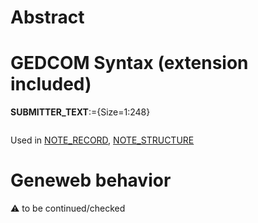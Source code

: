 ﻿# Abstract

# GEDCOM Syntax (extension included)

**SUBMITTER_TEXT**:={Size=1:248}
<pre>
</pre>
Used in <a href=Ged.NOTE_RECORD>NOTE_RECORD</a>, <a href=Ged.NOTE_STRUCTURE>NOTE_STRUCTURE</a><br />

# Geneweb behavior


:warning: to be continued/checked

